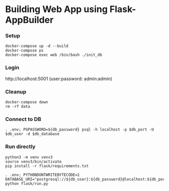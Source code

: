 # Building Web App using Flask-AppBuilder

### Setup
```
docker-compose up -d --build
docker-compose ps
docker-compose exec web /bin/bash ./init_db
```

### Login
http://localhost:5001   (user:password: admin:admin)

### Cleanup
```
docker-compose down
rm -rf data
```

### Connect to DB
```
. .env; PGPASSWORD=${db_password} psql -h localhost -p $db_port -U $db_user -d $db_database
```

### Run directly
```
python3 -m venv venv3
source venv3/bin/activate
pip install -r flask/requirements.txt

. .env; PYTHONDONTWRITEBYTECODE=1 DATABASE_URI="postgresql://${db_user}:${db_password}@localhost:${db_port}/${db_database}" python flask/run.py
```
